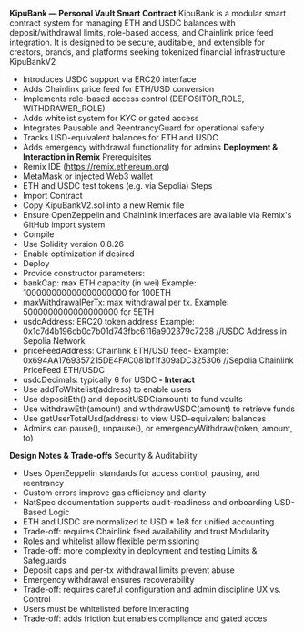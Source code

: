 **KipuBank — Personal Vault Smart Contract**
KipuBank is a modular smart contract system for managing ETH and USDC balances with deposit/withdrawal limits, role-based access, and Chainlink price feed integration. It is designed to be secure, auditable, and extensible for creators, brands, and platforms seeking tokenized financial infrastructure
KipuBankV2
- Introduces USDC support via ERC20 interface
- Adds Chainlink price feed for ETH/USD conversion
- Implements role-based access control (DEPOSITOR_ROLE, WITHDRAWER_ROLE)
- Adds whitelist system for KYC or gated access
- Integrates Pausable and ReentrancyGuard for operational safety
- Tracks USD-equivalent balances for ETH and USDC
- Adds emergency withdrawal functionality for admins
**Deployment & Interaction in Remix**
Prerequisites
- Remix IDE (https://remix.ethereum.org)
- MetaMask or injected Web3 wallet
- ETH and USDC test tokens (e.g. via Sepolia)
Steps
- Import Contract
- Copy KipuBankV2.sol into a new Remix file
- Ensure OpenZeppelin and Chainlink interfaces are available via Remix's GitHub import system
- Compile
- Use Solidity version 0.8.26
- Enable optimization if desired
- Deploy
- Provide constructor parameters:
- bankCap: max ETH capacity (in wei) Example: 100000000000000000000 for 100ETH
- maxWithdrawalPerTx: max withdrawal per tx. Example: 5000000000000000000 for 5ETH
- usdcAddress: ERC20 token address Example: 0x1c7d4b196cb0c7b01d743fbc6116a902379c7238 //USDC Address in Sepolia Network
- priceFeedAddress: Chainlink ETH/USD feed- Example: 0x694AA1769357215DE4FAC081bf1f309aDC325306 //Sepolia Chainlink PriceFeed ETH/USDC 
- usdcDecimals: typically 6 for USDC
**- Interact**
- Use addToWhitelist(address) to enable users
- Use depositEth() and depositUSDC(amount) to fund vaults
- Use withdrawEth(amount) and withdrawUSDC(amount) to retrieve funds
- Use getUserTotalUsd(address) to view USD-equivalent balances
- Admins can pause(), unpause(), or emergencyWithdraw(token, amount, to)

**Design Notes & Trade-offs**
Security & Auditability
- Uses OpenZeppelin standards for access control, pausing, and reentrancy
- Custom errors improve gas efficiency and clarity
- NatSpec documentation supports audit-readiness and onboarding
USD-Based Logic
- ETH and USDC are normalized to USD * 1e8 for unified accounting
- Trade-off: requires Chainlink feed availability and trust
Modularity
- Roles and whitelist allow flexible permissioning
- Trade-off: more complexity in deployment and testing
Limits & Safeguards
- Deposit caps and per-tx withdrawal limits prevent abuse
- Emergency withdrawal ensures recoverability
- Trade-off: requires careful configuration and admin discipline
UX vs. Control
- Users must be whitelisted before interacting
- Trade-off: adds friction but enables compliance and gated acces




